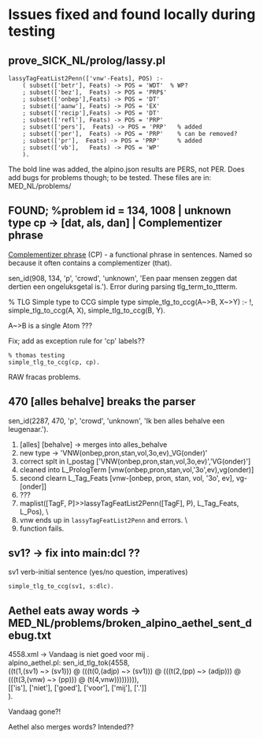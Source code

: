 # Issues fixed and found locally during testing

## prove_SICK_NL/prolog/lassy.pl

```
lassyTagFeatList2Penn(['vnw'-Feats], POS) :-
    ( subset(['betr'], Feats) -> POS = 'WDT'  % WP?
    ; subset(['bez'],  Feats) -> POS = 'PRP$'
    ; subset(['onbep'],Feats) -> POS = 'DT'
    ; subset(['aanw'], Feats) -> POS = 'EX'
    ; subset(['recip'],Feats) -> POS = 'DT'
    ; subset(['refl'], Feats) -> POS = 'PRP'
    ; subset(['pers'],  Feats) -> POS = 'PRP'   % added
    ; subset(['per'],  Feats) -> POS = 'PRP'    % can be removed?
    ; subset(['pr'],  Feats) -> POS = 'PRP'     % added
    ; subset(['vb'],   Feats) -> POS = 'WP'
    ).
```

The bold line was added, the alpino.json results are PERS, not PER.
Does add bugs for problems though; to be tested.
These files are in: MED_NL/problems/

## FOUND; %problem id = 134, 1008 | unknown type cp -> [dat, als, dan] | Complementizer phrase
[Complementizer phrase](https://www.ucl.ac.uk/dutchstudies/an/SP_LINKS_UCL_POPUP/SPs_english/linguistics/glossary_c.html) (CP) - a functional phrase in sentences. Named so because it often contains a complementizer (that).

sen_id(908, 134, 'p', 'crowd', 'unknown', 'Een paar mensen zeggen dat dertien een ongeluksgetal is.').
Error during parsing tlg_term_to_ttterm.

% TLG Simple type to CCG simple type
simple_tlg_to_ccg(A~>B, X~>Y) :- !,
    simple_tlg_to_ccg(A, X),
    simple_tlg_to_ccg(B, Y).

A~>B is a single Atom ???

Fix; add as exception rule for 'cp' labels??
```
% thomas testing
simple_tlg_to_ccg(cp, cp).
```

RAW fracas problems.



## 470 [alles behalve] breaks the parser

sen_id(2287, 470, 'p', 'crowd', 'unknown', 'Ik ben alles behalve een leugenaar.').

1. [alles] [behalve] -> merges into alles_behalve
2. new type ->  'VNW(onbep,pron,stan,vol,3o,ev)_VG(onder)'
3. correct splt in l_postag    ['VNW(onbep,pron,stan,vol,3o,ev)','VG(onder)']
4. cleaned into L_PrologTerm [vnw(onbep,pron,stan,vol,'3o',ev),vg(onder)]
5. second clearn L_Tag_Feats   [vnw-[onbep, pron, stan, vol, '3o', ev], vg-[onder]]
6. ???
7. maplist([TagF, P]>>lassyTagFeatList2Penn([TagF], P), L_Tag_Feats, L_Pos), \
8. vnw ends up in `lassyTagFeatList2Penn` and errors. \
9. function fails. 


## sv1? -> fix into main:dcl ??
sv1	verb-initial sentence (yes/no question, imperatives)
```
simple_tlg_to_ccg(sv1, s:dlc).
```
<!-- dcl -->    
<!-- specify if possible, otherwise make it general -->


## Aethel eats away words  -> MED_NL/problems/broken_alpino_aethel_sent_debug.txt
4558.xml -> <sentence sentid="4558">Vandaag is niet goed voor mij .</sentence> \
alpino_aethel.pl: sen_id_tlg_tok(4558, \
((t(1,(sv1) ~> (sv1))) @ (((t(0,(adjp) ~> (sv1))) @ (((t(2,(pp) ~> (adjp))) @ (((t(3,(vnw) ~> (pp))) @ (t(4,vnw))))))))),\
[['is'], ['niet'], ['goed'], ['voor'], ['mij'], ['.']]\
).

Vandaag gone?!

Aethel also merges words? Intended??